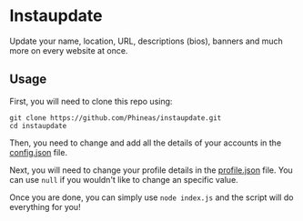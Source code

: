 # Instaupdate
Update your name, location, URL, descriptions (bios), banners and much more on every website at once.

## Usage
First, you will need to clone this repo using:

```
git clone https://github.com/Phineas/instaupdate.git
cd instaupdate
```

Then, you need to change and add all the details of your accounts in the [config.json](data/config.json) file.

Next, you will need to change your profile details in the [profile.json](data/profile.json) file. You can use ``null`` if you wouldn't like to change an specific value.

Once you are done, you can simply use ``node index.js`` and the script will do everything for you!